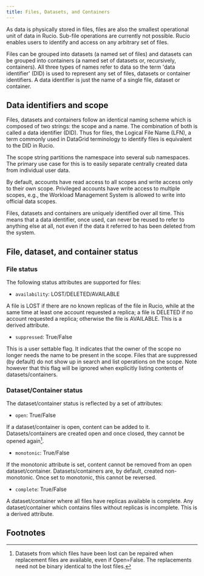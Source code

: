 ```yaml
---
title: Files, Datasets, and Containers
---
```


As data is physically stored in files, files are also the smallest
operational unit of data in Rucio. Sub-file operations are currently not
possible. Rucio enables users to identify and access on any arbitrary
set of files.

Files can be grouped into datasets (a named set of files) and datasets
can be grouped into containers (a named set of datasets or, recursively,
containers). All three types of names refer to data so the term 'data
identifier' (DID) is used to represent any set of files, datasets or
container identifiers. A data identifier is just the name of a single
file, dataset or container.

## Data identifiers and scope

Files, datasets and containers follow an identical naming scheme which
is composed of two strings: the scope and a name. The combination of
both is called a data identifier (DID). Thus for files, the Logical File
Name (LFN), a term commonly used in DataGrid terminology to identify
files is equivalent to the DID in Rucio.

The scope string partitions the namespace into several sub namespaces.
The primary use case for this is to easily separate centrally created
data from individual user data.

By default, accounts have read access to all scopes and write access
only to their own scope. Privileged accounts have write access to
multiple scopes, e.g., the Workload Management System is allowed to
write into official data scopes.

Files, datasets and containers are uniquely identified over all time.
This means that a data identifier, once used, can never be reused to
refer to anything else at all, not even if the data it referred to has
been deleted from the system.

## File, dataset, and container status

### File status

The following status attributes are supported for files:

- `availability`: LOST/DELETED/AVAILABLE

A file is LOST if there are no known replicas of the file in Rucio,
while at the same time at least one account requested a replica; a file
is DELETED if no account requested a replica; otherwise the file is
AVAILABLE. This is a derived attribute.

- `suppressed`: True/False

This is a user settable flag. It indicates that the owner of the scope
no longer needs the name to be present in the scope. Files that are
suppressed (by default) do not show up in search and list operations on
the scope. Note however that this flag will be ignored when explicitly
listing contents of datasets/containers.

### Dataset/Container status

The dataset/container status is reflected by a set of attributes:

- `open`: True/False

If a dataset/container is open, content can be added to it.
Datasets/containers are created open and once closed, they cannot be
opened again[^1].

- `monotonic`: True/False

If the monotonic attribute is set, content cannot be removed from an
open dataset/container. Datasets/containers are, by default, created
non-monotonic. Once set to monotonic, this cannot be reversed.

- `complete`: True/False

A dataset/container where all files have replicas available is complete.
Any dataset/container which contains files without replicas is
incomplete. This is a derived attribute.

## Footnotes

[^1]: Datasets from which files have been lost can be repaired when
    replacement files are available, even if Open=False. The
    replacements need not be binary identical to the lost files.
